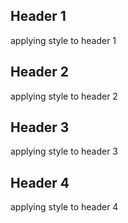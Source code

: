 ## Header 1
applying style to header 1

## Header 2
applying style to header 2

## Header 3
applying style to header 3

## Header 4
applying style to header 4